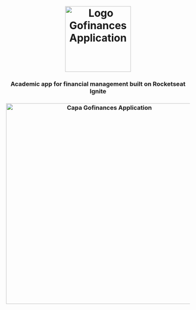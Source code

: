 <h1
  align="center"
>
  <img
    width="180em"
    alt="Logo Gofinances Application"
    src="./screens/logo_gofinances.svg"
  />
</h1>

<h3
    align="center"
>
  Academic app for financial management built on Rocketseat Ignite
</h3>

<h3
  align="center"
>
  <img
    width="550em"
    alt="Capa Gofinances Application"
    src="./screens/Capa.svg"
  />
</h3>